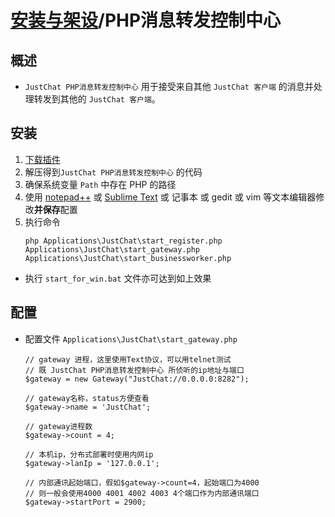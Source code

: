 # [安装与架设](../)/PHP消息转发控制中心
## 概述
- `JustChat PHP消息转发控制中心` 用于接受来自其他 `JustChat 客户端` 的消息并处理转发到其他的 `JustChat 客户端`。

## 安装
1. [下载插件](https://github.com/ExerciseBook/JustChat/releases/)
1. 解压得到`JustChat PHP消息转发控制中心` 的代码
1. 确保系统变量 `Path` 中存在 PHP 的路径
1. 使用 [notepad++](https://notepad-plus-plus.org/) 或 [Sublime Text](http://www.sublimetext.com/) 或 记事本 或 gedit 或 vim 等文本编辑器修改**并保存**配置
1. 执行命令  
	```
	php Applications\JustChat\start_register.php Applications\JustChat\start_gateway.php Applications\JustChat\start_businessworker.php
	```
- 执行 `start_for_win.bat` 文件亦可达到如上效果
		
## 配置
- 配置文件 `Applications\JustChat\start_gateway.php`  
	```
	// gateway 进程，这里使用Text协议，可以用telnet测试
	// 既 JustChat PHP消息转发控制中心 所侦听的ip地址与端口
	$gateway = new Gateway("JustChat://0.0.0.0:8282");

	// gateway名称，status方便查看
	$gateway->name = 'JustChat';

	// gateway进程数
	$gateway->count = 4;

	// 本机ip，分布式部署时使用内网ip
	$gateway->lanIp = '127.0.0.1';

	// 内部通讯起始端口，假如$gateway->count=4，起始端口为4000
	// 则一般会使用4000 4001 4002 4003 4个端口作为内部通讯端口 
	$gateway->startPort = 2900;
	```